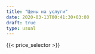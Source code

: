 ```yaml
---
title: "Цены на услуги"
date: 2020-03-13T00:41:30+03:00
draft: true
type: usual
---
```

{{< price_selector >}}